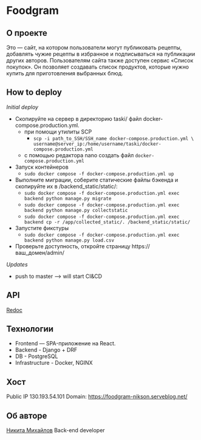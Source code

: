 # Foodgram

## О проекте 
Это — сайт, на котором пользователи могут публиковать рецепты, добавлять чужие рецепты в избранное и подписываться на публикации других авторов. 
Пользователям сайта также доступен сервис «Список покупок». Он позволяет создавать список продуктов, которые нужно купить для приготовления выбранных блюд.

## How to deploy
*Initial deploy*
- Скопируйте на сервер в директорию taski/ файл docker-compose.production.yml.
    - при помощи утилиты SCP
        - `scp -i path_to_SSH/SSH_name docker-compose.production.yml \ 
	username@server_ip:/home/username/taski/docker-compose.production.yml`
    - с помощью редактора nano создать файл `docker-compose.production.yml`
- Запуск контейнеров
    - `sudo docker compose -f docker-compose.production.yml up`
- Выполните миграции, соберите статические файлы бэкенда и скопируйте их в /backend_static/static/:
    - `sudo docker compose -f docker-compose.production.yml exec backend python manage.py migrate`
    - `sudo docker compose -f docker-compose.production.yml exec backend python manage.py collectstatic`
    - `sudo docker compose -f docker-compose.production.yml exec backend cp -r /app/collected_static/. /backend_static/static/`
- Запустите фикстуры
    - `sudo docker compose -f docker-compose.production.yml exec backend python manage.py load.csv`
- Проверьте доступность, откройте страницу https://ваш_домен/admin/

*Updates*
- push to master --> will start CI&CD

## API
[Redoc](docs\redoc.html)

## Технологии
* Frontend — SPA-приложение на React.
* Backend - Django + DRF
* DB - PostgreSQL
* Infrastructure - Docker, NGINX

## Хост
Public IP 130.193.54.101
Domain: https://foodgram-nikson.serveblog.net/


## Об авторе
[Никита Михайлов](https://github.com/Nikson276)
Back-end developer
